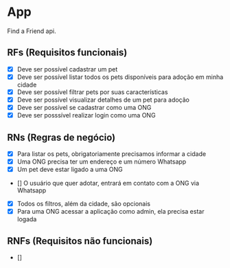 # App

Find a Friend api.

## RFs (Requisitos funcionais)

- [x] Deve ser possível cadastrar um pet
- [x] Deve ser possível listar todos os pets disponíveis para adoção em minha cidade
- [x] Deve ser possível filtrar pets por suas características
- [x] Deve ser possível visualizar detalhes de um pet para adoção
- [x] Deve ser possível se cadastrar como uma ONG
- [x] Deve ser posssível realizar login como uma ONG

## RNs (Regras de negócio)

- [x] Para listar os pets, obrigatoriamente precisamos informar a cidade
- [x] Uma ONG precisa ter um endereço e um número Whatsapp
- [x] Um pet deve estar ligado a uma ONG
- [] O usuário que quer adotar, entrará em contato com a ONG via Whatsapp
- [x] Todos os filtros, além da cidade, são opcionais
- [x] Para uma ONG acessar a aplicação como admin, ela precisa estar logada

## RNFs (Requisitos não funcionais)

- []
